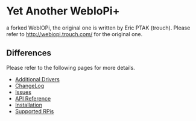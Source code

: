 # Yet Another WebIoPi+

a forked WebIOPi, the original one is written by Eric PTAK (trouch).
Please refer to http://webiopi.trouch.com/ for the original one.

## Differences

Please refer to the following pages for more details.

* [Additional Drivers](https://github.com/thortex/rpi3-webiopi/wiki/SupportedDevices)
* [ChangeLog](https://github.com/thortex/rpi3-webiopi/wiki/Changelog)
* [Issues](https://github.com/thortex/rpi3-webiopi/wiki/Issues)
* [API Reference](https://thortex.github.io/rpi3-webiopi/)
* [Installation](https://github.com/thortex/rpi3-webiopi/wiki/HowToBuild)
* [Supported RPis](https://githu.com/thortex/rpi3-webiopi/wiki/RPis)
